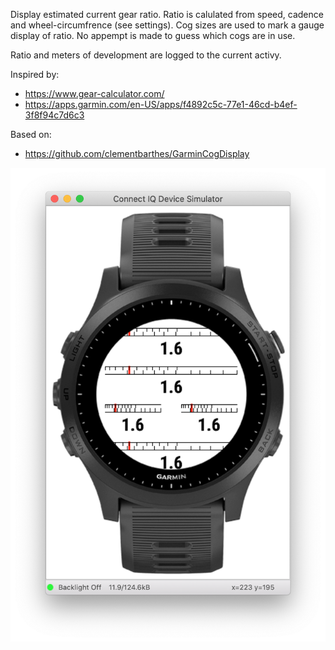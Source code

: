 
Display estimated current gear ratio.  Ratio is calulated from speed, cadence
and wheel-circumfrence (see settings).  Cog sizes are used to mark a gauge
display of ratio.  No appempt is made to guess which cogs are in use.

Ratio and meters of development are logged to the current activy.

Inspired by:
* https://www.gear-calculator.com/
* https://apps.garmin.com/en-US/apps/f4892c5c-77e1-46cd-b4ef-3f8f94c7d6c3

Based on:
* https://github.com/clementbarthes/GarminCogDisplay


![Screenshot](screenshot.png)
